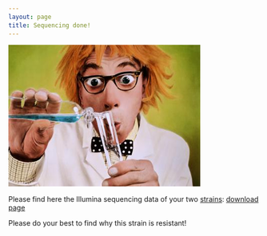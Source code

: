 ```yaml
---
layout: page
title: Sequencing done!
---
```


![Working hard!](chemist.jpg)

<!--

Biologists are working hard to provide as soon as possible the sequencing of your two strains!
-->


Please find here the Illumina sequencing data of your two [strains](https://en.wikipedia.org/wiki/Strain_(biology)): [download page](https://cloud-ljk.imag.fr/index.php/s/HkxDLozHRcqBcqz)

Please do your best to find why this strain is resistant!


